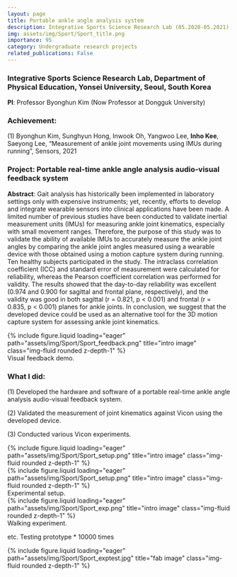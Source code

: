 ```yaml
---
layout: page
title: Portable ankle angle analysis system
description: Integrative Sports Science Research Lab (05.2020-05.2021), Yonsei University, Seoul, South Korea
img: assets/img/Sport/Sport_title.png
importance: 95
category: Undergraduate research projects
related_publications: False
---
```


### **Integrative Sports Science Research Lab**, Department of Physical Education, Yonsei University, Seoul, South Korea

**PI**: Professor Byonghun Kim (Now Professor at Dongguk University)

### **Achievement**: 

(1) Byonghun Kim, Sunghyun Hong, Inwook Oh, Yangwoo Lee, **Inho Kee**, Saeyong Lee, “Measurement of ankle joint movements using IMUs during running”, Sensors, 2021

### **Project**: **Portable real-time ankle angle analysis audio-visual feedback system**


**Abstract**: Gait analysis has historically been implemented in laboratory settings only with expensive instruments; yet, recently, efforts to develop and integrate wearable sensors into clinical applications have been made. A limited number of previous studies have been conducted to validate inertial measurement units (IMUs) for measuring ankle joint kinematics, especially with small movement ranges. Therefore, the purpose of this study was to validate the ability of available IMUs to accurately measure the ankle joint angles by comparing the ankle joint angles measured using a wearable device with those obtained using a motion capture system during running. Ten healthy subjects participated in the study. The intraclass correlation coefficient (ICC) and standard error of measurement were calculated for reliability, whereas the Pearson coefficient correlation was performed for validity. The results showed that the day-to-day reliability was excellent (0.974 and 0.900 for sagittal and frontal plane, respectively), and the validity was good in both sagittal (r = 0.821, p < 0.001) and frontal (r = 0.835, p < 0.001) planes for ankle joints. In conclusion, we suggest that the developed device could be used as an alternative tool for the 3D motion capture system for assessing ankle joint kinematics.

<div class="row">
    <div class="col-sm mt-3 mt-md-0">
        {% include figure.liquid loading="eager" path="assets/img/Sport/Sport_feedback.png" title="intro image" class="img-fluid rounded z-depth-1" %}
    </div>
</div>
<div class="caption">
    Visual feedback demo.
</div>

### **What I did**:

(1) Developed the hardware and software of a portable real-time ankle angle analysis audio-visual feedback system.

(2) Validated the measurement of joint kinematics against Vicon using the developed device.

(3) Conducted various Vicon experiments.


<div class="row">
    <div class="col-sm mt-3 mt-md-0">
        {% include figure.liquid loading="eager" path="assets/img/Sport/Sport_setup.png" title="intro image" class="img-fluid rounded z-depth-1" %}
    </div>
</div>
<div class="row">
    <div class="col-sm mt-3 mt-md-0">
        {% include figure.liquid loading="eager" path="assets/img/Sport/Sport_setup.png" title="intro image" class="img-fluid rounded z-depth-1" %}
    </div>
</div>
<div class="caption">
    Experimental setup.
</div>

<div class="row">
    <div class="col-sm mt-3 mt-md-0">
        {% include figure.liquid loading="eager" path="assets/img/Sport/Sport_exp.png" title="intro image" class="img-fluid rounded z-depth-1" %}
    </div>
</div>
<div class="caption">
    Walking experiment.
</div>


etc. Testing prototype * 10000 times
<div class="row">
    <div class="col-sm mt-3 mt-md-0">
        {% include figure.liquid loading="eager" path="assets/img/Sport/Sport_exptest.jpg" title="fab image" class="img-fluid rounded z-depth-1" %}
    </div>
</div>